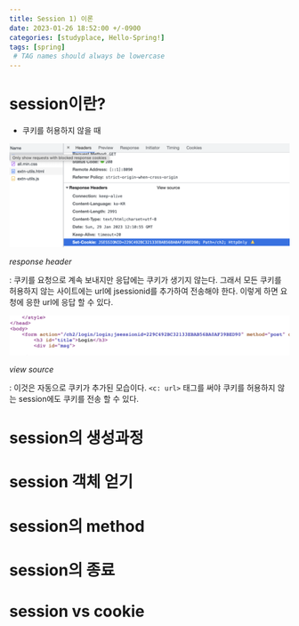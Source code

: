 ```yaml
---
title: Session 1) 이론 
date: 2023-01-26 18:52:00 +/-0900
categories: [studyplace, Hello-Spring!]
tags: [spring]    
 # TAG names should always be lowercase
---
```


# session이란?



- 쿠키를 허용하지 않을 때

![Desktop View](../assets/img/session_block_responseview.png)

_response header_

: 쿠키를 요청으로 계속 보내지만 응답에는 쿠키가 생기지 않는다.
그래서 모든 쿠키를 허용하지 않는 사이트에는 url에 jsessionid를 추가하여 전송해야 한다. 이렇게 하면 요청에 응한 url에 응답 할 수 있다. 

![Desktop View](../assets/img/pagesource-fomrtag.png)

_view source_

: 이것은 자동으로 쿠키가 추가된 모습이다. `<c: url>` 태그를 써야 쿠키를 허용하지 않는 session에도 쿠키를 전송 할 수 있다.

# session의 생성과정

# session 객체 얻기

# session의 method

# session의 종료 

# session vs cookie

